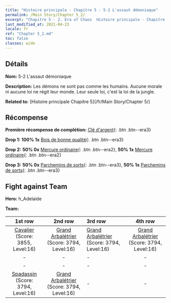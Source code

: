 ```yaml
---
title: "Histoire principale - Chapitre 5 - 5-2 L'assaut démoniaque"
permalink: /Main Story/Chapter 5_2/
excerpt: "Chapitre 5 - 2. Era of Chaos  Histoire principale - Chapitre 5_2. 5-2 L'assaut démoniaque"
last_modified_at: 2021-04-23
locale: fr
ref: "Chapter 5_2.md"
toc: false
classes: wide
---
```


## Détails

 **Nom:** 5-2 L'assaut démoniaque

 **Description:** Les démons ne sont pas comme les humains. Aucune morale ni aucune loi ne régit leur monde. Leur seule loi, c'est la loi de la jungle.

 **Related to:** [Histoire principale Chapitre 5](/fr/Main Story/Chapter 5/)

## Récompense

 **Première récompense de complétion:** [Clé d'argent](/ItemsFR/con_693/){: .btn .btn--era3}

 **Drop 1:** **100% 1x** [Bois de bonne qualité](/ItemsFR/mat_13/){: .btn .btn--era3}

 **Drop 2:** **50% 0x** [Mercure ordinaire](/ItemsFR/mat_8/){: .btn .btn--era2}, **50% 1x** [Mercure ordinaire](/ItemsFR/mat_8/){: .btn .btn--era2}

 **Drop 3:** **50% 0x** [Parchemins de sorts](/ItemsFR/con_694/){: .btn .btn--era3}, **50% 1x** [Parchemins de sorts](/ItemsFR/con_694/){: .btn .btn--era3}


## Fight against Team
 **Hero:** h_Adelaide

 **Team:**


  | 1st row | 2nd row | 3rd row | 4th row |
  |:----:|:----:|:----|:----:|
  | [Cavalier](/fr/units/Cavalier/) (Score: 3855, Level:16)  | [Grand Arbalétrier](/fr/units/Marksman/) (Score: 3794, Level:16)  | [Grand Arbalétrier](/fr/units/Marksman/) (Score: 3794, Level:16)  | [Grand Arbalétrier](/fr/units/Marksman/) (Score: 3794, Level:16)  |
  | - | - | - | - |
  | - | - | - | - |
  | [Spadassin](/fr/units/Swordsman/) (Score: 3794, Level:16)  | [Grand Arbalétrier](/fr/units/Marksman/) (Score: 3794, Level:16)  | - | - |



